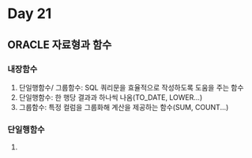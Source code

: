 # Day 21
## ORACLE 자료형과 함수
### 내장함수
1. 단일행함수/ 그룹함수: SQL 쿼리문을 효율적으로 작성하도록 도움을 주는 함수
2. 단일행함수: 한 행당 결과과 하나씩 나옴(TO_DATE, LOWER...)
3. 그룹함수: 특정 컬럼을 그룹화해 계산을 제공하는 함수(SUM, COUNT...)

### 단일행함수
1. 
